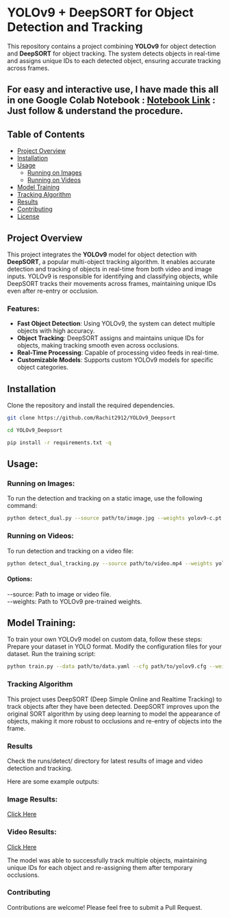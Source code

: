 # YOLOv9 + DeepSORT for Object Detection and Tracking

This repository contains a project combining **YOLOv9** for object detection and **DeepSORT** for object tracking. The system detects objects in real-time and assigns unique IDs to each detected object, ensuring accurate tracking across frames.

## For easy and interactive use, I have made this all in one Google Colab Notebook : [Notebook Link](https://colab.research.google.com/drive/1lp3bGxLWAq26XZmoKZW6vvNaZyXrZIKf?usp=sharing) : Just follow & understand the procedure.

## Table of Contents
- [Project Overview](#project-overview)
- [Installation](#installation)
- [Usage](#usage)
  - [Running on Images](#running-on-images)
  - [Running on Videos](#running-on-videos)
- [Model Training](#model-training)
- [Tracking Algorithm](#tracking-algorithm)
- [Results](#results)
- [Contributing](#contributing)
- [License](#license)

## Project Overview
This project integrates the **YOLOv9** model for object detection with **DeepSORT**, a popular multi-object tracking algorithm. It enables accurate detection and tracking of objects in real-time from both video and image inputs. YOLOv9 is responsible for identifying and classifying objects, while DeepSORT tracks their movements across frames, maintaining unique IDs even after re-entry or occlusion.

### Features:

- **Fast Object Detection**: Using YOLOv9, the system can detect multiple objects with high accuracy.
- **Object Tracking**: DeepSORT assigns and maintains unique IDs for objects, making tracking smooth even across occlusions.
- **Real-Time Processing**: Capable of processing video feeds in real-time.
- **Customizable Models**: Supports custom YOLOv9 models for specific object categories.

## Installation
Clone the repository and install the required dependencies.

```bash
git clone https://github.com/Rachit2912/YOLOv9_Deepsort
```

```bash
cd YOLOv9_Deepsort
```

```bash
pip install -r requirements.txt -q
```

## Usage:
### Running on Images:
To run the detection and tracking on a static image, use the following command:

```bash
python detect_dual.py --source path/to/image.jpg --weights yolov9-c.pt --device cpu 
```

### Running on Videos:
To run detection and tracking on a video file:

```bash
python detect_dual_tracking.py --source path/to/video.mp4 --weights yolov9-c.pt --device cpu 
```

#### Options:
--source: Path to image or video file. \
--weights: Path to YOLOv9 pre-trained weights.

## Model Training:
To train your own YOLOv9 model on custom data, follow these steps:
Prepare your dataset in YOLO format.
Modify the configuration files for your dataset.
Run the training script:
```bash
python train.py --data path/to/data.yaml --cfg path/to/yolov9.cfg --weights yolov9.pt --device cpu 
```

### Tracking Algorithm
This project uses DeepSORT (Deep Simple Online and Realtime Tracking) to track objects after they have been detected. DeepSORT improves upon the original SORT algorithm by using deep learning to model the appearance of objects, making it more robust to occlusions and re-entry of objects into the frame.

### Results
Check the runs/detect/  directory for latest results of image and video detection and tracking.

Here are some example outputs:
### Image Results:
[Click Here](https://kajabi-storefronts-production.kajabi-cdn.com/kajabi-storefronts-production/file-uploads/blogs/22606/images/1446e76-f181-6047-4e73-8d8ba3c6a50e_object_detection_1.webp)
### Video Results:
[Click Here](https://www.youtube.com/watch?v=chzq2E75M84)

The model was able to successfully track multiple objects, maintaining unique IDs for each object and re-assigning them after temporary occlusions.

### Contributing
Contributions are welcome! Please feel free to submit a Pull Request.

